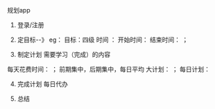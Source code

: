 规划app

1. 登录/注册

2. 定目标--》 eg： 目标：四级  时间 ： 开始时间： 结束时间：  ；

3. 制定计划
需要学习（完成）的内容

每天花费时间： ；
前期集中，后期集中，每日平均
 大计划：  ； 每日计划：  

4. 完成计划
每日代办

5. 总结